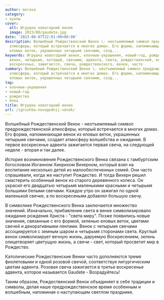 ```yaml
---
author: morava
category:
- куклы
cover:
  alt: Игрушка новогодний венок
  image: 2023/08/gaudete.jpg
date: '2023-08-07T22:01:00+00:00'
description: Волшебный Рождественский Венок \- неотъемлемый символ предрождественской
  атмосферы, который встречается в многих домах. Его форма, напоминающая венок из
  еловых веток, украшенных четырьмя свечами, созд...
keywords: Игрушка новогодний венок, елочные-украшения, новый-год, рождество, ёлка,
  венок, четырьмя, который, свечами, адвента, света, рождественский, еловых, веток,
  воскресенье, зажигается, свеча, рождественского, венка, часто
summary: Волшебный Рождественский Венок \- неотъемлемый символ предрождественской
  атмосферы, который встречается в многих домах. Его форма, напоминающая венок из
  еловых веток, украшенных четырьмя свечами, созд...
tag:
- елочные-украшения
- новый-год
- рождество
- ёлка
title: Игрушка новогодний венок
url: /igrushka-novogodnij-venok/
---
```


Волшебный Рождественский Венок \- неотъемлемый символ предрождественской атмосферы, который встречается в многих домах. Его форма, напоминающая венок из еловых веток, украшенных четырьмя свечами, создает атмосферу волшебства и ожидания. В первое воскресенье адвента зажигается первая свеча, на следующей неделе \- вторая и так далее.

История возникновения Рождественского Венка связана с гамбургским богословом Иоганном Хинрихом Вихерном, который взял на воспитание несколько детей из малообеспеченных семей. Они часто спрашивали, когда же наступит Рождество. И тогда Вихерн решил смастерить особенный венок из старого деревянного колеса. Он украсил его двадцатью четырьмя маленькими красными и четырьмя большими белыми свечами. Каждое утро он зажигал по одной маленькой свечке, а по воскресеньям добавлял большую свечу.

В символике Рождественского Венка заключается множество значений. Изначально, прибавление света в венке символизировало ожидание рождения Христа \- "света миру". Позже появились новые значения, связанные с его формой, зеленью еловых веток, цветами свечей и декоративными лентами. Венок с четырьмя свечами ассоциируется с земным шаром и четырьмя сторонами света. Круглый венок символизирует вечную жизнь, даруемую Воскресением, зелень олицетворяет цветущую жизнь, а свечи \- свет, который просветит мир в Рождество.

Католические Рождественские Венки часто дополняются тремя фиолетовыми и одной розовой свечой, соответствуя литургическим цветам адвента. Розовая свеча зажигается в третье воскресенье адвента, которое называется Gaudete - Возрадуйтесь!

Таким образом, Рождественский Венок объединяет в себе традиции и символы, делая наше предрождественское время особенным и волшебным, напоминая о наступающем светлом празднике.